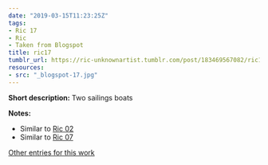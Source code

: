 ```yaml
---
date: "2019-03-15T11:23:25Z"
tags:
- Ric 17
- Ric
- Taken from Blogspot
title: ric17
tumblr_url: https://ric-unknownartist.tumblr.com/post/183469567082/ric17
resources:
- src: "_blogspot-17.jpg"
---
```


**Short description:** Two sailings boats

**Notes:**

- Similar to [Ric 02](/tags/Ric-02)
- Similar to [Ric 07](/tags/Ric-07)

[Other entries for this work](/tags/Ric-17)
